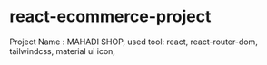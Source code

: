 # react-ecommerce-project
Project Name : MAHADI SHOP, used tool: react, react-router-dom, tailwindcss, material ui icon, 
